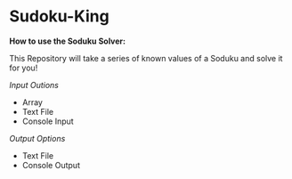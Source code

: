 # Sudoku-King

**How to use the Soduku Solver:**

This Repository will take a series of known values of a Soduku and solve it for you!

*Input Outions*
- Array
- Text File 
- Console Input

*Output Options*
- Text File
- Console Output
